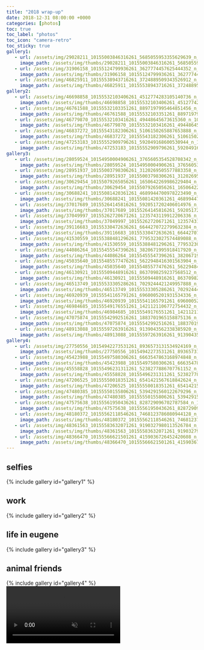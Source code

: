 ```yaml
---
title: "2018 wrap-up"
date: 2018-12-31 08:00:00 +0000
categories: [photos]
toc: true
toc_label: "photos"
toc_icon: "camera-retro"
toc_sticky: true
gallery1:
   - url: /assets/img/29028211_10155003846316261_5685055953355629639_n_10155003846316261.jpg
     image_path: /assets/img/thumbs/29028211_10155003846316261_5685055953355629639_n_10155003846316261.png
   - url: /assets/img/31906158_10155124799936261_3627774457625444352_n_10155124799931261.jpg
     image_path: /assets/img/thumbs/31906158_10155124799936261_3627774457625444352_n_10155124799931261.png
   - url: /assets/img/46825911_10155538943716261_3724889509343526912_n_10155538943706261.jpg
     image_path: /assets/img/thumbs/46825911_10155538943716261_3724889509343526912_n_10155538943706261.png
gallery2:
   - url: /assets/img/46698858_10155532103406261_4512774283105140736_n_10155532103396261.jpg
     image_path: /assets/img/thumbs/46698858_10155532103406261_4512774283105140736_n_10155532103396261.png
   - url: /assets/img/46761588_10155532103351261_8897197995464851456_n_10155532103336261.jpg
     image_path: /assets/img/thumbs/46761588_10155532103351261_8897197995464851456_n_10155532103336261.png
   - url: /assets/img/46779870_10155532103416261_49448645673615360_n_10155532103411261.jpg
     image_path: /assets/img/thumbs/46779870_10155532103416261_49448645673615360_n_10155532103411261.png
   - url: /assets/img/46837272_10155543182306261_5106150265887653888_n_10155543182301261.jpg
     image_path: /assets/img/thumbs/46837272_10155543182306261_5106150265887653888_n_10155543182301261.png
   - url: /assets/img/47253183_10155552909796261_592049168600530944_n_10155552909791261.jpg
     image_path: /assets/img/thumbs/47253183_10155552909796261_592049168600530944_n_10155552909791261.png
gallery3:
   - url: /assets/img/28059524_10154950004906261_3765605354528708342_n_10154950004906261.jpg
     image_path: /assets/img/thumbs/28059524_10154950004906261_3765605354528708342_n_10154950004906261.png
   - url: /assets/img/28951937_10155003798306261_3120269505577883358_n_10155003798306261.jpg
     image_path: /assets/img/thumbs/28951937_10155003798306261_3120269505577883358_n_10155003798306261.png
   - url: /assets/img/30629454_10155079265056261_1650642269986229404_n_10155079265056261.jpg
     image_path: /assets/img/thumbs/30629454_10155079265056261_1650642269986229404_n_10155079265056261.png
   - url: /assets/img/30688241_10155081420361261_4689944700978223490_n_10155081420361261.jpg
     image_path: /assets/img/thumbs/30688241_10155081420361261_4689944700978223490_n_10155081420361261.png
   - url: /assets/img/37017689_10155264145816261_5920517202406014976_n_10155264145811261.jpg
     image_path: /assets/img/thumbs/37017689_10155264145816261_5920517202406014976_n_10155264145811261.png
   - url: /assets/img/37049997_10155262720671261_1235743119912206336_n_10155262720666261.jpg
     image_path: /assets/img/thumbs/37049997_10155262720671261_1235743119912206336_n_10155262720666261.png
   - url: /assets/img/39116683_10155330472636261_6644270722799632384_n_10155330472631261.jpg
     image_path: /assets/img/thumbs/39116683_10155330472636261_6644270722799632384_n_10155330472631261.png
   - url: /assets/img/41530559_10155388481296261_7795323027574489088_n_10155388481291261.jpg
     image_path: /assets/img/thumbs/41530559_10155388481296261_7795323027574489088_n_10155388481291261.png
   - url: /assets/img/44086264_10155455547396261_3820671995918417920_n_10155455547391261.jpg
     image_path: /assets/img/thumbs/44086264_10155455547396261_3820671995918417920_n_10155455547391261.png
   - url: /assets/img/45035640_10155485577476261_5622948416301563904_n_10155485577471261.jpg
     image_path: /assets/img/thumbs/45035640_10155485577476261_5622948416301563904_n_10155485577471261.png
   - url: /assets/img/46130921_10155509448916261_8637098259237568512_n_10155509448911261.jpg
     image_path: /assets/img/thumbs/46130921_10155509448916261_8637098259237568512_n_10155509448911261.png
   - url: /assets/img/46513749_10155533305286261_7029244421249957888_n_10155533305281261.jpg
     image_path: /assets/img/thumbs/46513749_10155533305286261_7029244421249957888_n_10155533305281261.png
   - url: /assets/img/46920939_10155541165791261_6960005201931534336_n_10155541165786261.jpg
     image_path: /assets/img/thumbs/46920939_10155541165791261_6960005201931534336_n_10155541165786261.png
   - url: /assets/img/46984685_10155549176551261_1421121106772754432_n_10155549176546261.jpg
     image_path: /assets/img/thumbs/46984685_10155549176551261_1421121106772754432_n_10155549176546261.png
   - url: /assets/img/47075874_10155542992516261_1883701965158875136_n_10155542992511261.jpg
     image_path: /assets/img/thumbs/47075874_10155542992516261_1883701965158875136_n_10155542992511261.png
   - url: /assets/img/48913088_10155597263916261_9139043562338385920_n_10155597263911261.jpg
     image_path: /assets/img/thumbs/48913088_10155597263916261_9139043562338385920_n_10155597263911261.png
gallery4:
   - url: /assets/img/27750556_10154942273531261_8936573131534924169_n_10154942273531261.jpg
     image_path: /assets/img/thumbs/27750556_10154942273531261_8936573131534924169_n_10154942273531261.png
   - url: /assets/img/45423988_10155497580306261_6663547863168974848_n_10155497580296261.jpg
     image_path: /assets/img/thumbs/45423988_10155497580306261_6663547863168974848_n_10155497580296261.png
   - url: /assets/img/45558828_10155496231311261_5238277886707761152_n_10155496231301261.jpg
     image_path: /assets/img/thumbs/45558828_10155496231311261_5238277886707761152_n_10155496231301261.png
   - url: /assets/img/47206525_10155550018351261_6541421567618842624_n_10155550018346261.jpg
     image_path: /assets/img/thumbs/47206525_10155550018351261_6541421567618842624_n_10155550018346261.png
   - url: /assets/img/47480385_10155550155806261_5394291560122679296_n_10155550155801261.jpg
     image_path: /assets/img/thumbs/47480385_10155550155806261_5394291560122679296_n_10155550155801261.png
   - url: /assets/img/47575638_10155561950436261_828729096702787584_n_10155561950431261.jpg
     image_path: /assets/img/thumbs/47575638_10155561950436261_828729096702787584_n_10155561950431261.png
   - url: /assets/img/48180372_10155562118546261_7468123786080944128_n_10155562118541261.jpg
     image_path: /assets/img/thumbs/48180372_10155562118546261_7468123786080944128_n_10155562118541261.png
   - url: /assets/img/48361563_10155583632071261_9190327980113526784_n_10155583632066261.jpg
     image_path: /assets/img/thumbs/48361563_10155583632071261_9190327980113526784_n_10155583632066261.png
   - url: /assets/img/48366470_10155566621501261_4159036726452420608_n_10155566621496261.jpg
     image_path: /assets/img/thumbs/48366470_10155566621501261_4159036726452420608_n_10155566621496261.png
---
```

## selfies
{% include gallery id="gallery1" %}

## work
{% include gallery id="gallery2" %}

## life in eugene
{% include gallery id="gallery3" %}

## animal friends
{% include gallery id="gallery4" %}
<video muted autoplay controls>
    <source src="/assets/video/47971415_320960425172789_3225201877276688384_n_10155561822481261.mp4" type="video/mp4">
</video>